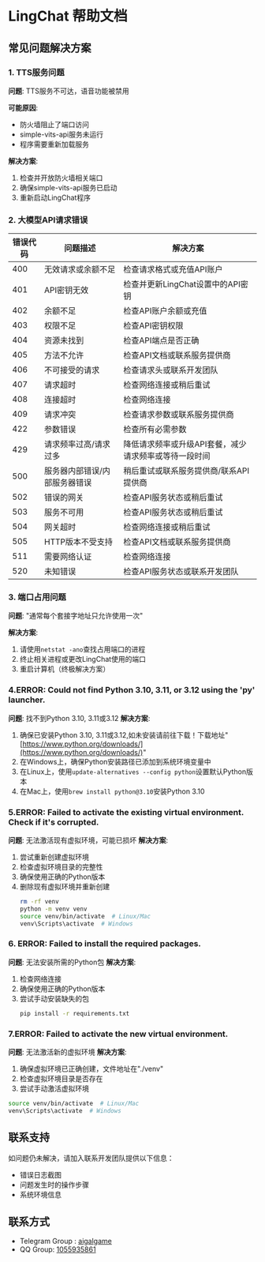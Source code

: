 # LingChat 帮助文档

## 常见问题解决方案

### 1. TTS服务问题
**问题**: TTS服务不可达，语音功能被禁用

**可能原因**:
- 防火墙阻止了端口访问
- simple-vits-api服务未运行
- 程序需要重新加载服务

**解决方案**:
1. 检查并开放防火墙相关端口
2. 确保simple-vits-api服务已启动
3. 重新启动LingChat程序

### 2. 大模型API请求错误
| 错误代码 | 问题描述 | 解决方案 |
|---------|---------|---------|
| 400 | 无效请求或余额不足 | 检查请求格式或充值API账户 |
| 401 | API密钥无效 | 检查并更新LingChat设置中的API密钥 |
| 402 | 余额不足 | 检查API账户余额或充值 |
| 403 | 权限不足 | 检查API密钥权限 |
| 404 | 资源未找到 | 检查API端点是否正确 |
| 405 | 方法不允许 | 检查API文档或联系服务提供商 |
| 406 | 不可接受的请求 | 检查请求头或联系开发团队 |
| 407 | 请求超时 | 检查网络连接或稍后重试 |
| 408 | 连接超时 | 检查网络连接 |
| 409 | 请求冲突 | 检查请求参数或联系服务提供商 |
| 422 | 参数错误 | 检查所有必需参数 |
| 429 | 请求频率过高/请求过多 | 降低请求频率或升级API套餐，减少请求频率或等待一段时间 |
| 500 | 服务器内部错误/内部服务器错误 | 稍后重试或联系服务提供商/联系API提供商 |
| 502 | 错误的网关 | 检查API服务状态或稍后重试 |
| 503 | 服务不可用 | 检查API服务状态或稍后重试 |
| 504 | 网关超时 | 检查网络连接或稍后重试 |
| 505 | HTTP版本不受支持 | 检查API文档或联系服务提供商 |
| 511 | 需要网络认证 | 检查网络连接 |
| 520 | 未知错误 | 检查API服务状态或联系开发团队 |

### 3. 端口占用问题
**问题**: "通常每个套接字地址只允许使用一次"

**解决方案**:
1. 请使用`netstat -ano`查找占用端口的进程
2. 终止相关进程或更改LingChat使用的端口
3. 重启计算机（终极解决方案）

### 4.ERROR: Could not find Python 3.10, 3.11, or 3.12 using the 'py' launcher.
**问题**: 找不到Python 3.10, 3.11或3.12
**解决方案**:
1. 确保已安装Python 3.10, 3.11或3.12,如未安装请前往下载！下载地址"[https://www.python.org/downloads/](https://www.python.org/downloads/)"
2. 在Windows上，确保Python安装路径已添加到系统环境变量中
3. 在Linux上，使用`update-alternatives --config python`设置默认Python版本
4. 在Mac上，使用`brew install python@3.10`安装Python 3.10

### 5.ERROR: Failed to activate the existing virtual environment. Check if it's corrupted.
**问题**: 无法激活现有虚拟环境，可能已损坏
**解决方案**:
1. 尝试重新创建虚拟环境
2. 检查虚拟环境目录的完整性
3. 确保使用正确的Python版本
4. 删除现有虚拟环境并重新创建
   ```bash
   rm -rf venv
   python -m venv venv
   source venv/bin/activate  # Linux/Mac
   venv\Scripts\activate  # Windows
   ```

### 6. ERROR: Failed to install the required packages.
**问题**: 无法安装所需的Python包
**解决方案**:
1. 检查网络连接
2. 确保使用正确的Python版本
3. 尝试手动安装缺失的包
   ```bash
   pip install -r requirements.txt
   ```

### 7.ERROR: Failed to activate the new virtual environment.
**问题**: 无法激活新的虚拟环境
**解决方案**:
1. 确保虚拟环境已正确创建，文件地址在"./venv"
2. 检查虚拟环境目录是否存在
3. 尝试手动激活虚拟环境
```bash
source venv/bin/activate  # Linux/Mac
venv\Scripts\activate  # Windows
```

## 联系支持
如问题仍未解决，请加入联系开发团队提供以下信息：
- 错误日志截图
- 问题发生时的操作步骤
- 系统环境信息

## 联系方式
- Telegram Group : [aigalgame](https://t.me/aigalgame)
- QQ Group: [1055935861](https://qm.qq.com/cgi-bin/qm/qr?k=1055935861)